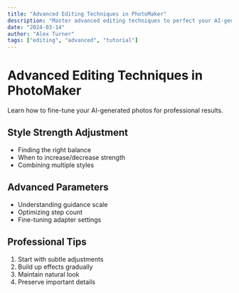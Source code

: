 ```yaml
---
title: "Advanced Editing Techniques in PhotoMaker"
description: "Master advanced editing techniques to perfect your AI-generated photos"
date: "2024-03-14"
author: "Alex Turner"
tags: ["editing", "advanced", "tutorial"]
---
```


# Advanced Editing Techniques in PhotoMaker

Learn how to fine-tune your AI-generated photos for professional results.

## Style Strength Adjustment

- Finding the right balance
- When to increase/decrease strength
- Combining multiple styles

## Advanced Parameters

- Understanding guidance scale
- Optimizing step count
- Fine-tuning adapter settings

## Professional Tips

1. Start with subtle adjustments
2. Build up effects gradually
3. Maintain natural look
4. Preserve important details